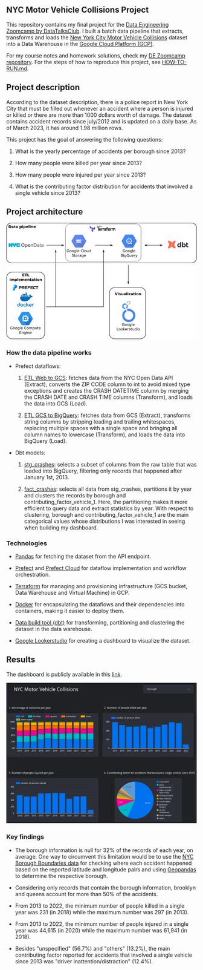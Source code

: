 ## NYC Motor Vehicle Collisions Project

This repository contains my final project for the [Data Engineering Zoomcamp by DataTalksClub](https://github.com/DataTalksClub/data-engineering-zoomcamp). I built a batch data pipeline that extracts, transforms and loads the [New York City Motor Vehicle Collisions](https://data.cityofnewyork.us/Public-Safety/Motor-Vehicle-Collisions-Crashes/h9gi-nx95) dataset into a Data Warehouse in the [Google Cloud Platform (GCP)](https://cloud.google.com/).

For my course notes and homework solutions, check my [DE Zoomcamp repository](https://github.com/padilha/de-zoomcamp). For the steps of how to reproduce this project, see [HOW-TO-RUN.md](./HOW-TO-RUN.md).

## Project description

According to the dataset description, there is a police report in New York City that must be filled out whenever an accident where a person is injured or killed or there are more than 1000 dollars worth of damage. The dataset contains accident records since july/2012 and is updated on a daily base. As of March 2023, it has around 1.98 million rows.

This project has the goal of answering the following questions:

1. What is the yearly percentage of accidents per borough since 2013?

2. How many people were killed per year since 2013?

3. How many people were injured per year since 2013?

4. What is the contributing factor distribution for accidents that involved a single vehicle since 2013?

## Project architecture

![](./img/project.png)

### How the data pipeline works

* Prefect dataflows:

    1. [ETL Web to GCS](./workflows/web_to_gcs/etl_web_to_gcs.py): fetches data from the NYC Open Data API (Extract), converts the ZIP CODE column to int to avoid mixed type exceptions and creates the CRASH DATETIME column by merging the CRASH DATE and CRASH TIME columns (Transform), and loads the data into GCS (Load).

    2. [ETL GCS to BigQuery](./workflows/gcs_to_bq/etl_gcs_to_bq.py): fetches data from GCS (Extract), transforms string columns by stripping leading and trailing whitespaces, replacing multiple spaces with a single space and bringing all column names to lowercase (Transform), and loads the data into BigQuery (Load).

* Dbt models:

    1. [stg_crashes](./dbt_nyc_mvc/models/staging/stg_crashes.sql): selects a subset of columns from the raw table that was loaded into BigQuery, filtering only records that happened after January 1st, 2013.

    2. [fact_crashes](./dbt_nyc_mvc/models/core/fact_crashes.sql): selects all data from stg_crashes, partitions it by year and clusters the records by borough and contributing_factor_vehicle_1. Here, the partitioning makes it more efficient to query data and extract statistics by year. With respect to clustering, borough and contributing_factor_vehicle_1 are the main categorical values whose distributions I was interested in seeing when building my dashboard.

### Technologies

* [Pandas](https://pandas.pydata.org/) for fetching the dataset from the API endpoint.

* [Prefect](https://www.prefect.io/) and [Prefect Cloud](https://www.prefect.io/cloud/) for dataflow implementation and workflow orchestration.

* [Terraform](https://www.terraform.io/) for managing and provisioning infrastructure (GCS bucket, Data Warehouse and Virtual Machine) in GCP.

* [Docker](https://www.docker.com/) for encapsulating the dataflows and their dependencies into containers, making it easier to deploy them.

* [Data build tool (dbt)](https://www.getdbt.com/) for transforming, partitioning and clustering the dataset in the data warehouse.

* [Google Lookerstudio](https://lookerstudio.google.com/) for creating a dashboard to visualize the dataset.

## Results

The dashboard is publicly available in this [link](https://lookerstudio.google.com/reporting/ef66bb46-2972-45fe-89ce-330662311974).

![](./img/dashboard.png)

### Key findings

* The borough information is null for 32% of the records of each year, on average. One way to circumvent this limitation would be to use the [NYC Borough Boundaries data](https://data.cityofnewyork.us/City-Government/Borough-Boundaries/tqmj-j8zm) for checking where each accident happened based on the reported latitude and longitude pairs and using [Geopandas](https://geopandas.org/en/stable/index.html) to determine the respective borough.

* Considering only records that contain the borough information, brooklyn and queens account for more than 50% of the accidents.

* From 2013 to 2022, the minimum number of people killed in a single year was 231 (in 2018) while the maximum number was 297 (in 2013).

* From 2013 to 2022, the minimum number of people injured in a single year was 44,615 (in 2020) while the maximum number was 61,941 (in 2018).

* Besides "unspecified" (56.7%) and "others" (13.2%), the main contributing factor reported for accidents that involved a single vehicle since 2013 was "driver inattention/distraction" (12.4%).